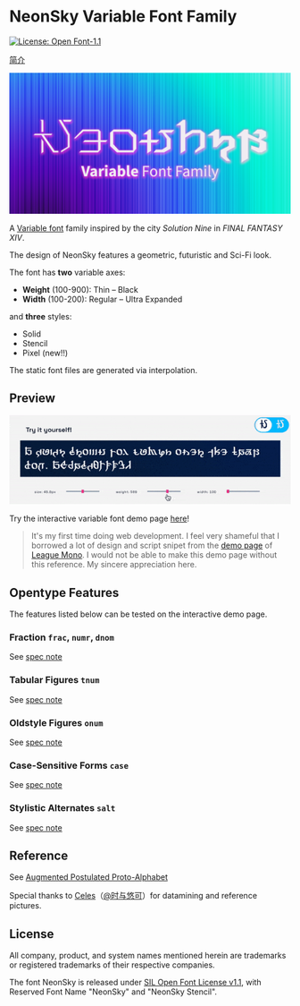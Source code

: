 # NeonSky Variable Font Family
 [![License: Open Font-1.1](https://img.shields.io/badge/License-OFL_1.1-lightgreen.svg)](https://opensource.org/licenses/OFL-1.1)

[简介](README_CN.md)

 ![repo](preview/repo.png)

A [Variable font](https://web.dev/variable-fonts/) family inspired by the city _Solution Nine_ in _FINAL FANTASY XIV_.

The design of NeonSky features a geometric, futuristic and Sci-Fi look.

The font has **two** variable axes:

- **Weight** (100-900): Thin – Black
- **Width** (100-200): Regular – Ultra Expanded

and **three** styles:

- Solid
- Stencil
- Pixel (new!!)


The static font files are generated via interpolation.

## Preview

![Interactive Demo Animated Image](https://raw.githubusercontent.com/karaipsum/NeonSky-Font/main/preview/InteractiveDemo.gif)

Try the interactive variable font demo page [here](https://karaipsum.github.io/neonsky-demo.html)!

> It's my first time doing web development. I feel very shameful that I borrowed a lot of design and script snipet from the [demo page](https://demos.tyfromtheinternet.com/leaguemonovariable/) of [League Mono](https://github.com/theleagueof/league-mono). I would not be able to make this demo page without this reference. My sincere appreciation here.

## Opentype Features

The features listed below can be tested on the interactive demo page.

### Fraction `frac`, `numr`, `dnom`

See [spec note](https://learn.microsoft.com/en-us/typography/opentype/spec/features_fj#frac)

### Tabular Figures `tnum`

See [spec note](https://learn.microsoft.com/en-us/typography/opentype/spec/features_pt#tnum)

### Oldstyle Figures `onum`

See [spec note](https://learn.microsoft.com/en-us/typography/opentype/spec/features_ko#onum)

### Case-Sensitive Forms `case`

See [spec note](https://learn.microsoft.com/en-us/typography/opentype/spec/features_ae#case)

### Stylistic Alternates `salt`

See [spec note](https://learn.microsoft.com/en-us/typography/opentype/spec/features_pt#salt)

## Reference

See [Augmented Postulated Proto-Alphabet](https://github.com/karaipsum/Postulated-Proto-Alphabet)

Special thanks to [Celes](https://club.huijiwiki.com/wiki/%E7%89%B9%E6%AE%8A:%E9%A9%BE%E9%A9%B6%E5%AE%A4#/user/45979/main)（[@时与悠可](https://weibo.com/u/3506214112)）for datamining and reference pictures.

## License

All company, product, and system names mentioned herein are trademarks or registered trademarks of their respective companies.

The font NeonSky is released under [SIL Open Font License v1.1](https://openfontlicense.org/), with Reserved Font Name "NeonSky" and "NeonSky Stencil".
